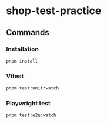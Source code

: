 # shop-test-practice

## Commands

### Installation

```bash
pnpm install
```

### Vitest

```bash
pnpm test:unit:watch
```

### Playwright test

```bash
pnpm test:e2e:watch
```
